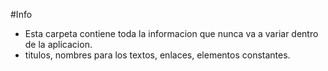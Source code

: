 #Info
- Esta carpeta contiene toda la informacion que nunca va a variar dentro de la aplicacion.
- titulos, nombres para los textos, enlaces, elementos constantes.